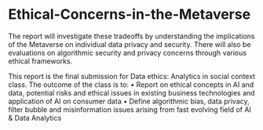 # Ethical-Concerns-in-the-Metaverse
The report will investigate these tradeoffs by understanding the implications of the Metaverse on individual data privacy and security. There will also be evaluations on algorithmic security and privacy concerns through various ethical frameworks.

This report is the final submission for Data ethics: Analytics in social context class. The outcome of the class is to:
•	Report on ethical concepts in AI and data, potential risks and ethical issues in existing business technologies and application of AI on consumer data
•	Define algorithmic bias, data privacy, filter bubble and misinformation issues arising from fast evolving field of AI & Data Analytics

